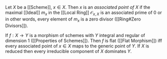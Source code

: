 Let $X$ be a [[Scheme]], $x\in X$. Then $x$ is an *associated point of $X$* if the maximal [[Ideal]] $m_x$ in the [[Local Ring]] $\mathcal{O}_{x,X}$ is an associated prime of $0$ or in other words, every element of $m_x$ is a zero divisor ([[Ring#Zero Divisors]]).

If $f:X\rightarrow Y$ is a morphism of schemes with $Y$ integral and regular of dimension $1$ ([[Properties of Schemes]]). Then $f$ is flat ([[Flat Morphism]]) iff every associated point of $x\in X$ maps to the generic point of $Y$.
If $X$ is reduced then every irreducible component of $X$ dominates $Y$.